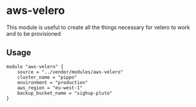 # aws-velero

This module is useful to create all the things necessary for velero to work and to be provisioned

## Usage

```hcl
module "aws-velero" {
    source = "../vendor/modules/aws-velero"
    cluster_name = "pippo"
    environment = "production"
    aws_region = "eu-west-1"
    backup_bucket_name = "sighup-pluto"
}
```
